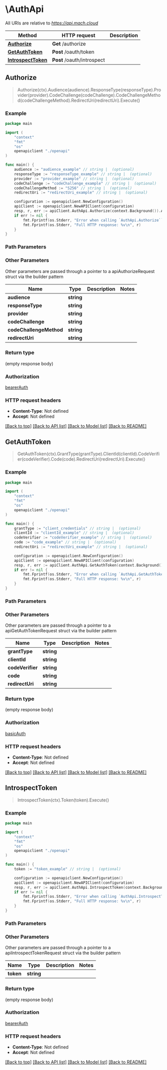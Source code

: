 # \AuthApi

All URIs are relative to *https://api.mach.cloud*

Method | HTTP request | Description
------------- | ------------- | -------------
[**Authorize**](AuthApi.md#Authorize) | **Get** /authorize | 
[**GetAuthToken**](AuthApi.md#GetAuthToken) | **Post** /oauth/token | 
[**IntrospectToken**](AuthApi.md#IntrospectToken) | **Post** /oauth/introspect | 



## Authorize

> Authorize(ctx).Audience(audience).ResponseType(responseType).Provider(provider).CodeChallenge(codeChallenge).CodeChallengeMethod(codeChallengeMethod).RedirectUri(redirectUri).Execute()



### Example

```go
package main

import (
    "context"
    "fmt"
    "os"
    openapiclient "./openapi"
)

func main() {
    audience := "audience_example" // string |  (optional)
    responseType := "responseType_example" // string |  (optional)
    provider := "provider_example" // string |  (optional)
    codeChallenge := "codeChallenge_example" // string |  (optional)
    codeChallengeMethod := "S256" // string |  (optional)
    redirectUri := "redirectUri_example" // string |  (optional)

    configuration := openapiclient.NewConfiguration()
    apiClient := openapiclient.NewAPIClient(configuration)
    resp, r, err := apiClient.AuthApi.Authorize(context.Background()).Audience(audience).ResponseType(responseType).Provider(provider).CodeChallenge(codeChallenge).CodeChallengeMethod(codeChallengeMethod).RedirectUri(redirectUri).Execute()
    if err != nil {
        fmt.Fprintf(os.Stderr, "Error when calling `AuthApi.Authorize``: %v\n", err)
        fmt.Fprintf(os.Stderr, "Full HTTP response: %v\n", r)
    }
}
```

### Path Parameters



### Other Parameters

Other parameters are passed through a pointer to a apiAuthorizeRequest struct via the builder pattern


Name | Type | Description  | Notes
------------- | ------------- | ------------- | -------------
 **audience** | **string** |  | 
 **responseType** | **string** |  | 
 **provider** | **string** |  | 
 **codeChallenge** | **string** |  | 
 **codeChallengeMethod** | **string** |  | 
 **redirectUri** | **string** |  | 

### Return type

 (empty response body)

### Authorization

[bearerAuth](../README.md#bearerAuth)

### HTTP request headers

- **Content-Type**: Not defined
- **Accept**: Not defined

[[Back to top]](#) [[Back to API list]](../README.md#documentation-for-api-endpoints)
[[Back to Model list]](../README.md#documentation-for-models)
[[Back to README]](../README.md)


## GetAuthToken

> GetAuthToken(ctx).GrantType(grantType).ClientId(clientId).CodeVerifier(codeVerifier).Code(code).RedirectUri(redirectUri).Execute()



### Example

```go
package main

import (
    "context"
    "fmt"
    "os"
    openapiclient "./openapi"
)

func main() {
    grantType := "client_credentials" // string |  (optional)
    clientId := "clientId_example" // string |  (optional)
    codeVerifier := "codeVerifier_example" // string |  (optional)
    code := "code_example" // string |  (optional)
    redirectUri := "redirectUri_example" // string |  (optional)

    configuration := openapiclient.NewConfiguration()
    apiClient := openapiclient.NewAPIClient(configuration)
    resp, r, err := apiClient.AuthApi.GetAuthToken(context.Background()).GrantType(grantType).ClientId(clientId).CodeVerifier(codeVerifier).Code(code).RedirectUri(redirectUri).Execute()
    if err != nil {
        fmt.Fprintf(os.Stderr, "Error when calling `AuthApi.GetAuthToken``: %v\n", err)
        fmt.Fprintf(os.Stderr, "Full HTTP response: %v\n", r)
    }
}
```

### Path Parameters



### Other Parameters

Other parameters are passed through a pointer to a apiGetAuthTokenRequest struct via the builder pattern


Name | Type | Description  | Notes
------------- | ------------- | ------------- | -------------
 **grantType** | **string** |  | 
 **clientId** | **string** |  | 
 **codeVerifier** | **string** |  | 
 **code** | **string** |  | 
 **redirectUri** | **string** |  | 

### Return type

 (empty response body)

### Authorization

[basicAuth](../README.md#basicAuth)

### HTTP request headers

- **Content-Type**: Not defined
- **Accept**: Not defined

[[Back to top]](#) [[Back to API list]](../README.md#documentation-for-api-endpoints)
[[Back to Model list]](../README.md#documentation-for-models)
[[Back to README]](../README.md)


## IntrospectToken

> IntrospectToken(ctx).Token(token).Execute()



### Example

```go
package main

import (
    "context"
    "fmt"
    "os"
    openapiclient "./openapi"
)

func main() {
    token := "token_example" // string |  (optional)

    configuration := openapiclient.NewConfiguration()
    apiClient := openapiclient.NewAPIClient(configuration)
    resp, r, err := apiClient.AuthApi.IntrospectToken(context.Background()).Token(token).Execute()
    if err != nil {
        fmt.Fprintf(os.Stderr, "Error when calling `AuthApi.IntrospectToken``: %v\n", err)
        fmt.Fprintf(os.Stderr, "Full HTTP response: %v\n", r)
    }
}
```

### Path Parameters



### Other Parameters

Other parameters are passed through a pointer to a apiIntrospectTokenRequest struct via the builder pattern


Name | Type | Description  | Notes
------------- | ------------- | ------------- | -------------
 **token** | **string** |  | 

### Return type

 (empty response body)

### Authorization

[bearerAuth](../README.md#bearerAuth)

### HTTP request headers

- **Content-Type**: Not defined
- **Accept**: Not defined

[[Back to top]](#) [[Back to API list]](../README.md#documentation-for-api-endpoints)
[[Back to Model list]](../README.md#documentation-for-models)
[[Back to README]](../README.md)

